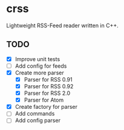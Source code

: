 # crss
Lightweight RSS-Feed reader written in C++.

## TODO
* [x] Improve unit tests
* [ ] Add config for feeds
* [x] Create more parser
	* [x] Parser for RSS 0.91
	* [x] Parser for RSS 0.92
	* [x] Parser for RSS 2.0
	* [x] Parser for Atom 
* [x] Create factory for parser
* [ ] Add commands
* [ ] Add config parser
